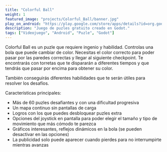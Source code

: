 ```yaml
---
title: "Colorful Ball"
weight: 1
featured_image: "projects/Colorful_Ball/banner.jpg"
play_on_android: "https://play.google.com/store/apps/details?id=org.godotengine.colorfulball"
description: "Juego de puzles gratuito creado en Godot."
tags: ["Videojuego", "Android", "Puzle", "Godot"]
---
```


Colorful Ball es un puzle que requiere ingenio y habilidad. Controlas una bola que puede cambiar de color. Necesitas el color correcto para poder pasar por las paredes correctas y llegar al siguiente checkpoint. Te encontrarás con torretas que te dispararán a diferentes tiempos y que tendrás que pasar por encima para obtener su color.

También conseguirás diferentes habilidades que te serán útiles para resolver los desafíos.

Características principales:

* Más de 60 puzles desafiantes y con una dificultad progresiva
* Un mapa continuo sin pantallas de carga
* Logros con los que puedes desbloquear puzles extra
* Opciones del joystick en pantalla para poder elegir el tamaño y tipo de movimiento que más cómodo te parezca
* Gráficos interesantes, reflejos dinámicos en la bola (se pueden desactivar en las opciones)
* La publicidad solo puede aparecer cuando pierdes para no interrumpirte mientras avanzas
